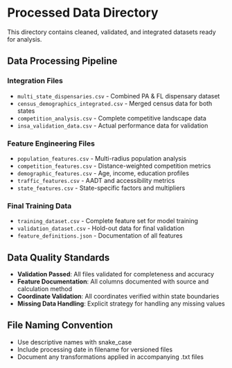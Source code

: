 # Processed Data Directory

This directory contains cleaned, validated, and integrated datasets ready for analysis.

## Data Processing Pipeline

### Integration Files
- `multi_state_dispensaries.csv` - Combined PA & FL dispensary dataset
- `census_demographics_integrated.csv` - Merged census data for both states
- `competition_analysis.csv` - Complete competitive landscape data
- `insa_validation_data.csv` - Actual performance data for validation

### Feature Engineering Files
- `population_features.csv` - Multi-radius population analysis
- `competition_features.csv` - Distance-weighted competition metrics
- `demographic_features.csv` - Age, income, education profiles
- `traffic_features.csv` - AADT and accessibility metrics
- `state_features.csv` - State-specific factors and multipliers

### Final Training Data
- `training_dataset.csv` - Complete feature set for model training
- `validation_dataset.csv` - Hold-out data for final validation
- `feature_definitions.json` - Documentation of all features

## Data Quality Standards

- **Validation Passed**: All files validated for completeness and accuracy
- **Feature Documentation**: All columns documented with source and calculation method
- **Coordinate Validation**: All coordinates verified within state boundaries
- **Missing Data Handling**: Explicit strategy for handling any missing values

## File Naming Convention

- Use descriptive names with snake_case
- Include processing date in filename for versioned files
- Document any transformations applied in accompanying .txt files